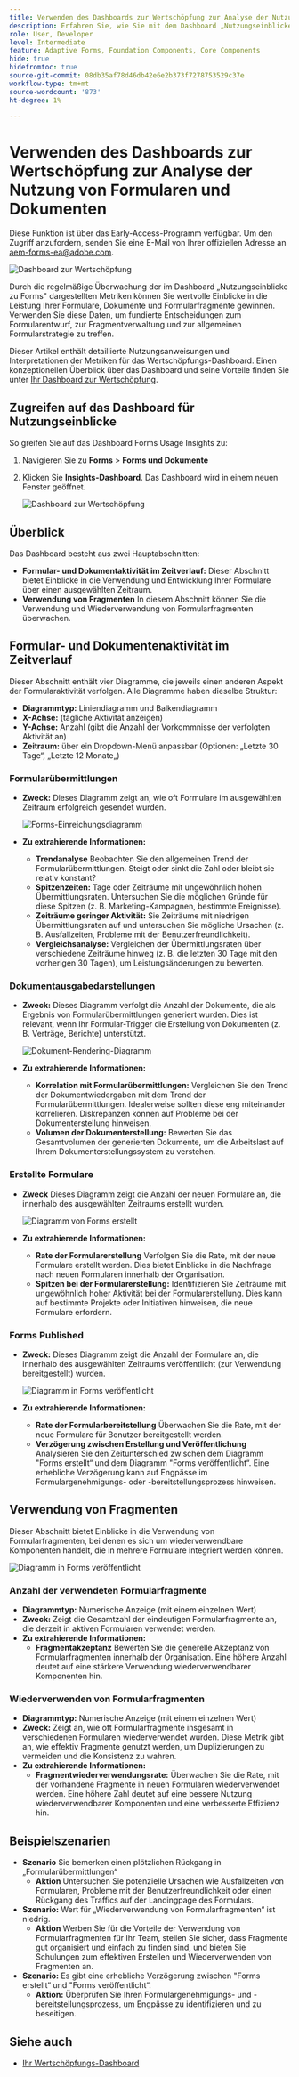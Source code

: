 ```yaml
---
title: Verwenden des Dashboards zur Wertschöpfung zur Analyse der Nutzung von Formularen und Dokumenten
description: Erfahren Sie, wie Sie mit dem Dashboard „Nutzungseinblicke“ in Forms die Leistung Ihrer Formulare und Formularfragmente überwachen und verstehen können.
role: User, Developer
level: Intermediate
feature: Adaptive Forms, Foundation Components, Core Components
hide: true
hidefromtoc: true
source-git-commit: 08db35af78d46db42e6e2b373f7278753529c37e
workflow-type: tm+mt
source-wordcount: '873'
ht-degree: 1%

---
```


# Verwenden des Dashboards zur Wertschöpfung zur Analyse der Nutzung von Formularen und Dokumenten

<span class="preview"> Diese Funktion ist über das Early-Access-Programm verfügbar. Um den Zugriff anzufordern, senden Sie eine E-Mail von Ihrer offiziellen Adresse an aem-forms-ea@adobe.com. <span>

![Dashboard zur Wertschöpfung](/help/edge/docs/forms/universal-editor/assets/forms-insights-banner.svg)

Durch die regelmäßige Überwachung der im Dashboard „Nutzungseinblicke zu Forms&quot; dargestellten Metriken können Sie wertvolle Einblicke in die Leistung Ihrer Formulare, Dokumente und Formularfragmente gewinnen. Verwenden Sie diese Daten, um fundierte Entscheidungen zum Formularentwurf, zur Fragmentverwaltung und zur allgemeinen Formularstrategie zu treffen.

Dieser Artikel enthält detaillierte Nutzungsanweisungen und Interpretationen der Metriken für das Wertschöpfungs-Dashboard. Einen konzeptionellen Überblick über das Dashboard und seine Vorteile finden Sie unter [Ihr Dashboard zur Wertschöpfung](/help/forms/aem-forms-value-realization-dashboard.md).


## Zugreifen auf das Dashboard für Nutzungseinblicke

So greifen Sie auf das Dashboard Forms Usage Insights zu:

1. Navigieren Sie zu **Forms** > **Forms und Dokumente**
1. Klicken Sie **Insights-Dashboard**. Das Dashboard wird in einem neuen Fenster geöffnet.

   ![Dashboard zur Wertschöpfung](/help/forms/assets/forms-usage-insights.png)

## Überblick

Das Dashboard besteht aus zwei Hauptabschnitten:

- **Formular- und Dokumentaktivität im Zeitverlauf:** Dieser Abschnitt bietet Einblicke in die Verwendung und Entwicklung Ihrer Formulare über einen ausgewählten Zeitraum.
- **Verwendung von Fragmenten** In diesem Abschnitt können Sie die Verwendung und Wiederverwendung von Formularfragmenten überwachen.

## Formular- und Dokumentenaktivität im Zeitverlauf

Dieser Abschnitt enthält vier Diagramme, die jeweils einen anderen Aspekt der Formularaktivität verfolgen. Alle Diagramme haben dieselbe Struktur:

- **Diagrammtyp:** Liniendiagramm und Balkendiagramm
- **X-Achse:** (tägliche Aktivität anzeigen)
- **Y-Achse:** Anzahl (gibt die Anzahl der Vorkommnisse der verfolgten Aktivität an)
- **Zeitraum:** über ein Dropdown-Menü anpassbar (Optionen: „Letzte 30 Tage“, „Letzte 12 Monate„)




### Formularübermittlungen

- **Zweck:** Dieses Diagramm zeigt an, wie oft Formulare im ausgewählten Zeitraum erfolgreich gesendet wurden.

  ![Forms-Einreichungsdiagramm](/help/forms/assets/forms-submissions-vr-dashboard-form-insights.png)
- **Zu extrahierende Informationen:**
   - **Trendanalyse** Beobachten Sie den allgemeinen Trend der Formularübermittlungen. Steigt oder sinkt die Zahl oder bleibt sie relativ konstant?
   - **Spitzenzeiten:** Tage oder Zeiträume mit ungewöhnlich hohen Übermittlungsraten. Untersuchen Sie die möglichen Gründe für diese Spitzen (z. B. Marketing-Kampagnen, bestimmte Ereignisse).
   - **Zeiträume geringer Aktivität:** Sie Zeiträume mit niedrigen Übermittlungsraten auf und untersuchen Sie mögliche Ursachen (z. B. Ausfallzeiten, Probleme mit der Benutzerfreundlichkeit).
   - **Vergleichsanalyse:** Vergleichen der Übermittlungsraten über verschiedene Zeiträume hinweg (z. B. die letzten 30 Tage mit den vorherigen 30 Tagen), um Leistungsänderungen zu bewerten.

### Dokumentausgabedarstellungen

- **Zweck:** Dieses Diagramm verfolgt die Anzahl der Dokumente, die als Ergebnis von Formularübermittlungen generiert wurden. Dies ist relevant, wenn Ihr Formular-Trigger die Erstellung von Dokumenten (z. B. Verträge, Berichte) unterstützt.

  ![Dokument-Rendering-Diagramm](/help/forms/assets/document-rendetions-vr-dashboard-form-insights.png)


- **Zu extrahierende Informationen:**
   - **Korrelation mit Formularübermittlungen:** Vergleichen Sie den Trend der Dokumentwiedergaben mit dem Trend der Formularübermittlungen. Idealerweise sollten diese eng miteinander korrelieren. Diskrepanzen können auf Probleme bei der Dokumenterstellung hinweisen.
   - **Volumen der Dokumenterstellung:** Bewerten Sie das Gesamtvolumen der generierten Dokumente, um die Arbeitslast auf Ihrem Dokumenterstellungssystem zu verstehen.

### Erstellte Formulare


- **Zweck** Dieses Diagramm zeigt die Anzahl der neuen Formulare an, die innerhalb des ausgewählten Zeitraums erstellt wurden.

  ![Diagramm von Forms erstellt](/help/forms/assets/forms-created-vr-dashboard-form-insights.png)

- **Zu extrahierende Informationen:**
   - **Rate der Formularerstellung** Verfolgen Sie die Rate, mit der neue Formulare erstellt werden. Dies bietet Einblicke in die Nachfrage nach neuen Formularen innerhalb der Organisation.
   - **Spitzen bei der Formularerstellung:** Identifizieren Sie Zeiträume mit ungewöhnlich hoher Aktivität bei der Formularerstellung. Dies kann auf bestimmte Projekte oder Initiativen hinweisen, die neue Formulare erfordern.

### Forms Published

- **Zweck:** Dieses Diagramm zeigt die Anzahl der Formulare an, die innerhalb des ausgewählten Zeitraums veröffentlicht (zur Verwendung bereitgestellt) wurden.

  ![Diagramm in Forms veröffentlicht](/help/forms/assets/forms-publish-vr-dashboard-form-insights.png)


- **Zu extrahierende Informationen:**
   - **Rate der Formularbereitstellung** Überwachen Sie die Rate, mit der neue Formulare für Benutzer bereitgestellt werden.
   - **Verzögerung zwischen Erstellung und Veröffentlichung** Analysieren Sie den Zeitunterschied zwischen dem Diagramm &quot;Forms erstellt“ und dem Diagramm &quot;Forms veröffentlicht“. Eine erhebliche Verzögerung kann auf Engpässe im Formulargenehmigungs- oder -bereitstellungsprozess hinweisen.

## Verwendung von Fragmenten

Dieser Abschnitt bietet Einblicke in die Verwendung von Formularfragmenten, bei denen es sich um wiederverwendbare Komponenten handelt, die in mehrere Formulare integriert werden können.

![Diagramm in Forms veröffentlicht](/help/forms/assets/fragment-usage-vr-dashboard-form-insights.png)

### Anzahl der verwendeten Formularfragmente

- **Diagrammtyp:** Numerische Anzeige (mit einem einzelnen Wert)
- **Zweck:** Zeigt die Gesamtzahl der eindeutigen Formularfragmente an, die derzeit in aktiven Formularen verwendet werden.
- **Zu extrahierende Informationen:**
   - **Fragmentakzeptanz** Bewerten Sie die generelle Akzeptanz von Formularfragmenten innerhalb der Organisation. Eine höhere Anzahl deutet auf eine stärkere Verwendung wiederverwendbarer Komponenten hin.

### Wiederverwenden von Formularfragmenten

- **Diagrammtyp:** Numerische Anzeige (mit einem einzelnen Wert)
- **Zweck:** Zeigt an, wie oft Formularfragmente insgesamt in verschiedenen Formularen wiederverwendet wurden. Diese Metrik gibt an, wie effektiv Fragmente genutzt werden, um Duplizierungen zu vermeiden und die Konsistenz zu wahren.
- **Zu extrahierende Informationen:**
   - **Fragmentwiederverwendungsrate:** Überwachen Sie die Rate, mit der vorhandene Fragmente in neuen Formularen wiederverwendet werden. Eine höhere Zahl deutet auf eine bessere Nutzung wiederverwendbarer Komponenten und eine verbesserte Effizienz hin.

## Beispielszenarien

- **Szenario** Sie bemerken einen plötzlichen Rückgang in „Formularübermittlungen“
   - **Aktion** Untersuchen Sie potenzielle Ursachen wie Ausfallzeiten von Formularen, Probleme mit der Benutzerfreundlichkeit oder einen Rückgang des Traffics auf der Landingpage des Formulars.
- **Szenario:** Wert für „Wiederverwendung von Formularfragmenten“ ist niedrig.
   - **Aktion** Werben Sie für die Vorteile der Verwendung von Formularfragmenten für Ihr Team, stellen Sie sicher, dass Fragmente gut organisiert und einfach zu finden sind, und bieten Sie Schulungen zum effektiven Erstellen und Wiederverwenden von Fragmenten an.
- **Szenario:** Es gibt eine erhebliche Verzögerung zwischen &quot;Forms erstellt“ und &quot;Forms veröffentlicht“.
   - **Aktion:** Überprüfen Sie Ihren Formulargenehmigungs- und -bereitstellungsprozess, um Engpässe zu identifizieren und zu beseitigen.



## Siehe auch

- [Ihr Wertschöpfungs-Dashboard](/help/forms/aem-forms-value-realization-dashboard.md)
